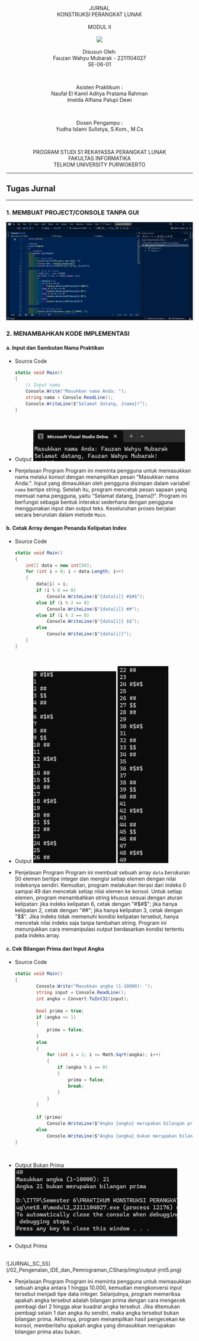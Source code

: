 <div align="center">
JURNAL <br>
KONSTRUKSI PERANGKAT LUNAK <br>
<br>
MODUL II <br>
<!-- JUDUL -->
 <br>

<img src="https://lac.telkomuniversity.ac.id/wp-content/uploads/2021/01/cropped-1200px-Telkom_University_Logo.svg-270x270.png" width="250px">

<br>

Disusun Oleh: <br>
Fauzan Wahyu Mubarak - 2211104027 <br>
SE-06-01 <br>

<br>

Asisten Praktikum : <br>
Naufal El Kamil Aditya Pratama Rahman <br>
Imelda Alfiana Palupi Dewi <br>

<br>

Dosen Pengampu : <br>
Yudha Islami Sulistya, S.Kom., M.Cs <br>

<br>

PROGRAM STUDI S1 REKAYASSA PERANGKAT LUNAK <br>
FAKULTAS INFORMATIKA <br> 
TELKOM UNIVERSITY PURWOKERTO <br>

</div>


---
## Tugas Jurnal
---

### 1. MEMBUAT PROJECT/CONSOLE TANPA GUI 

![JURNAL_SC_SS](/02_Pengenalan_IDE_dan_Pemrograman_CSharp/img/awal2.png)
    <br>

### 2. MENAMBAHKAN KODE IMPLEMENTASI 

#### a. Input dan Sambutan Nama Praktikan

- Source Code

    ```csharp
    static void Main()
    {
        // Input nama
        Console.Write("Masukkan nama Anda: ");
        string nama = Console.ReadLine();
        Console.WriteLine($"Selamat datang, {nama}!");
    }
    ```
    <br>

- Output
![JURNAL_SC_SS](/02_Pengenalan_IDE_dan_Pemrograman_CSharp/img/output-jrnl1.png)
    <br>

- Penjelasan Program
Program ini meminta pengguna untuk memasukkan nama melalui konsol dengan menampilkan pesan "Masukkan nama Anda:". Input yang dimasukkan oleh pengguna disimpan dalam variabel `nama` bertipe string. Setelah itu, program mencetak pesan sapaan yang memuat nama pengguna, yaitu "Selamat datang, \[nama]!". Program ini berfungsi sebagai bentuk interaksi sederhana dengan pengguna menggunakan input dan output teks. Keseluruhan proses berjalan secara berurutan dalam metode `Main`.



#### b. Cetak Array dengan Penanda Kelipatan Index

- Source Code

    ```csharp
    static void Main()
    {
        int[] data = new int[50];
        for (int i = 0; i < data.Length; i++)
        {
            data[i] = i;
            if (i % 6 == 0)
                Console.WriteLine($"{data[i]} #$#$");
            else if (i % 2 == 0)
                Console.WriteLine($"{data[i]} ##");
            else if (i % 3 == 0)
                Console.WriteLine($"{data[i]} $$");
            else
                Console.WriteLine($"{data[i]}");
        }
    }
    ```
    <br>

- Output
![JURNAL_SC_SS](/02_Pengenalan_IDE_dan_Pemrograman_CSharp/img/output-jrnl2.png)
![JURNAL_SC_SS](/02_Pengenalan_IDE_dan_Pemrograman_CSharp/img/output-jrnl3.png)
    <br>

- Penjelasan Program
Program ini membuat sebuah array `data` berukuran 50 elemen bertipe integer dan mengisi setiap elemen dengan nilai indeksnya sendiri. Kemudian, program melakukan iterasi dari indeks 0 sampai 49 dan mencetak setiap nilai elemen ke konsol. Untuk setiap elemen, program menambahkan string khusus sesuai dengan aturan kelipatan: jika indeks kelipatan 6, cetak dengan "#\$#\$"; jika hanya kelipatan 2, cetak dengan "##"; jika hanya kelipatan 3, cetak dengan "\$\$". Jika indeks tidak memenuhi kondisi kelipatan tersebut, hanya mencetak nilai indeks saja tanpa tambahan string. Program ini menunjukkan cara memanipulasi output berdasarkan kondisi tertentu pada indeks array.



#### c. Cek Bilangan Prima dari Input Angka

- Source Code

    ```csharp
    static void Main()
    {
            Console.Write("Masukkan angka (1-10000): ");
            string input = Console.ReadLine();
            int angka = Convert.ToInt32(input);

            bool prima = true;
            if (angka <= 1)
            {
                prima = false;
            }
            else
            {
                for (int i = 2; i <= Math.Sqrt(angka); i++)
                {
                    if (angka % i == 0)
                    {
                        prima = false;
                        break;
                    }
                }
            }

            if (prima)
                Console.WriteLine($"Angka {angka} merupakan bilangan prima");
            else
                Console.WriteLine($"Angka {angka} bukan merupakan bilangan prima");
    }
    ```
    <br>

- Output Bukan Prima
![JURNAL_SC_SS](/02_Pengenalan_IDE_dan_Pemrograman_CSharp/img/output-jrnl4.png)
    <br>

- Output Prima
<br>
![JURNAL_SC_SS](/02_Pengenalan_IDE_dan_Pemrograman_CSharp/img/output-jrnl5.png)
    <br>

- Penjelasan Program
Program ini meminta pengguna untuk memasukkan sebuah angka antara 1 hingga 10.000, kemudian mengkonversi input tersebut menjadi tipe data integer. Selanjutnya, program memeriksa apakah angka tersebut adalah bilangan prima dengan cara mengecek pembagi dari 2 hingga akar kuadrat angka tersebut. Jika ditemukan pembagi selain 1 dan angka itu sendiri, maka angka tersebut bukan bilangan prima. Akhirnya, program menampilkan hasil pengecekan ke konsol, memberitahu apakah angka yang dimasukkan merupakan bilangan prima atau bukan.
